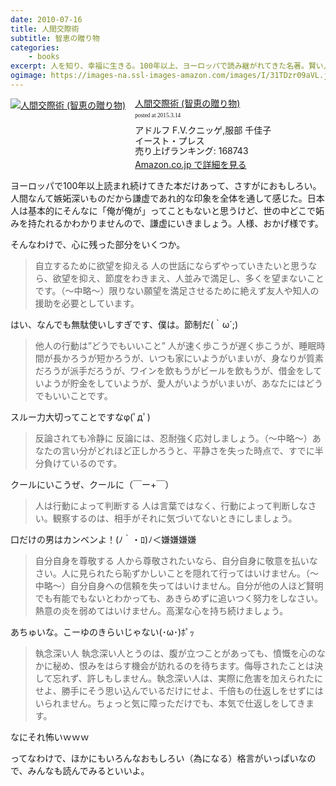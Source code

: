 ```yaml
---
date: 2010-07-16
title: 人間交際術
subtitle: 智恵の贈り物
categories: 
    - books
excerpt: 人を知り、幸福に生きる。100年以上、ヨーロッパで読み継がれてきた名著。賢い人づきあいの知恵151。
ogimage: https://images-na.ssl-images-amazon.com/images/I/31TDzr09aVL.jpg
---
```


<div class="azlink-box"><div class="azlink-image" style="float:left"><a href="http://www.amazon.co.jp/exec/obidos/ASIN/4781603890/warikiru-22/" name="azlinklink" target="_blank"><img src="https://images-na.ssl-images-amazon.com/images/I/31TDzr09aVL._SL160_.jpg" alt="人間交際術 (智恵の贈り物)" style="border:none" /></a></div><div class="azlink-info" style="float:left;margin-left:15px;line-height:120%"><div class="azlink-name" style="margin-bottom:10px;line-height:120%"><a href="http://www.amazon.co.jp/exec/obidos/ASIN/4781603890/warikiru-22/" name="azlinklink" target="_blank">人間交際術 (智恵の贈り物)</a><div class="azlink-powered-date" style="font-size:7pt;margin-top:5px;font-family:verdana;line-height:120%">posted at 2015.3.14</div></div><div class="azlink-detail">アドルフ F.V.クニッゲ,服部 千佳子<br />イースト・プレス<br />売り上げランキング: 168743<br /></div><div class="azlink-link" style="margin-top:5px"><a href="http://www.amazon.co.jp/exec/obidos/ASIN/4781603890/warikiru-22/" target="_blank">Amazon.co.jp で詳細を見る</a></div></div><div class="azlink-footer" style="clear:left"></div></div>

ヨーロッパで100年以上読まれ続けてきた本だけあって、さすがにおもしろい。人間なんて嫉妬深いものだから謙虚であれ的な印象を全体を通して感じた。日本人は基本的にそんなに「俺が俺が」ってこともないと思うけど、世の中どこで妬みを持たれるかわかりませんので、謙虚にいきましょう。人様、おかげ様です。

そんなわけで、心に残った部分をいくつか。

> 自立するために欲望を抑える 人の世話にならずやっていきたいと思うなら、欲望を抑え、節度をわきまえ、人並みで満足し、多くを望まないことです。（〜中略〜）限りない願望を満足させるために絶えず友人や知人の援助を必要としています。

はい、なんでも無駄使いしすぎです、僕は。節制だ(｀ω´;)

> 他人の行動は”どうでもいいこと” 人が速く歩こうが遅く歩こうが、睡眠時間が長かろうが短かろうが、いつも家にいようがいまいが、身なりが質素だろうが派手だろうが、ワインを飲もうがビールを飲もうが、借金をしていようが貯金をしていようが、愛人がいようがいまいが、あなたにはどうでもいいことです。

スルー力大切ってことですなφ(ﾟдﾟ)

> 反論されても冷静に 反論には、忍耐強く応対しましょう。（〜中略〜）あなたの言い分がどれほど正しかろうと、平静さを失った時点で、すでに半分負けているのです。

クールにいこうぜ、クールに（￣ー+￣）

> 人は行動によって判断する 人は言葉ではなく、行動によって判断しなさい。観察するのは、相手がそれに気づいてないときにしましょう。

口だけの男はカンベンよ！(ﾉ｀・ﾛ)ﾉ＜嫌嫌嫌嫌

> 自分自身を尊敬する 人から尊敬されたいなら、自分自身に敬意を払いなさい。人に見られたら恥ずかしいことを隠れて行ってはいけません。（〜中略〜）自分自身への信頼を失ってはいけません。自分が他の人ほど賢明でも有能でもないとわかっても、あきらめずに追いつく努力をしなさい。熱意の炎を弱めてはいけません。高潔な心を持ち続けましょう。

あちゅいな。こーゆのきらいじゃない(･ω･)ﾎﾟｯ

> 執念深い人 執念深い人とうのは、腹が立つことがあっても、憤慨を心のなかに秘め、恨みをはらす機会が訪れるのを待ちます。侮辱されたことは決して忘れず、許しもしません。執念深い人は、実際に危害を加えられたにせよ、勝手にそう思い込んでいるだけにせよ、千倍もの仕返しをせずにはいられません。ちょっと気に障っただけでも、本気で仕返しをしてきます。

なにそれ怖いｗｗｗ

ってなわけで、ほかにもいろんなおもしろい（為になる）格言がいっぱいなので、みんなも読んでみるといいよ。

